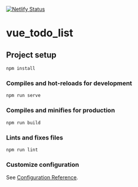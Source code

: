 [![Netlify Status](https://api.netlify.com/api/v1/badges/c5d2cca0-ab68-4434-bac6-1f083da3fee1/deploy-status)](https://app.netlify.com/sites/vue-todo-by-nick/deploys)
# vue_todo_list

## Project setup
```
npm install
```

### Compiles and hot-reloads for development
```
npm run serve
```

### Compiles and minifies for production
```
npm run build
```

### Lints and fixes files
```
npm run lint
```

### Customize configuration
See [Configuration Reference](https://cli.vuejs.org/config/).
